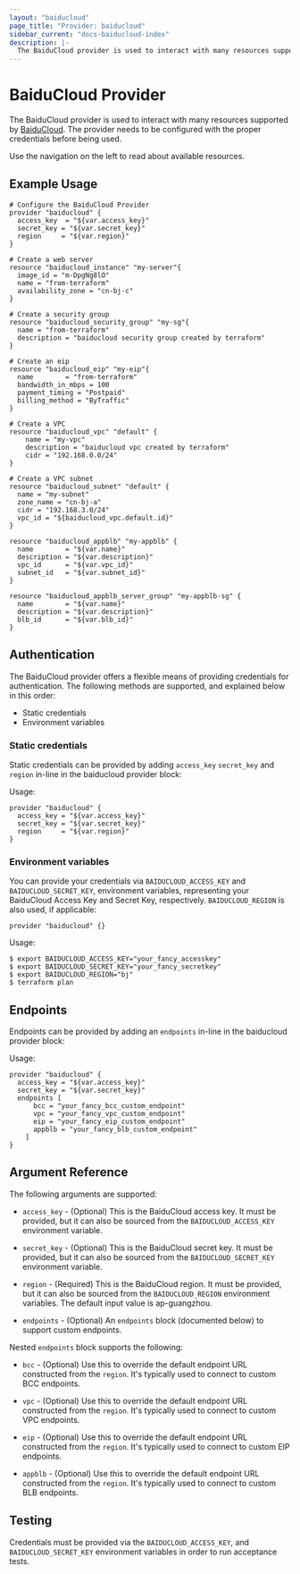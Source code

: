 ```yaml
---
layout: "baiducloud"
page_title: "Provider: baiducloud"
sidebar_current: "docs-baiducloud-index"
description: |-
  The BaiduCloud provider is used to interact with many resources supported by BaiduCloud. The provider needs to be configured with proper credentials before being used.
---
```


# BaiduCloud Provider

The BaiduCloud provider is used to interact with
many resources supported by [BaiduCloud](https://cloud.baidu.com). The provider needs to be configured
with the proper credentials before being used.

Use the navigation on the left to read about available resources.

## Example Usage

```hcl
# Configure the BaiduCloud Provider
provider "baiducloud" {
  access_key  = "${var.access_key}"
  secret_key = "${var.secret_key}"
  region     = "${var.region}"
}

# Create a web server
resource "baiducloud_instance" "my-server"{
  image_id = "m-DpgNg8lO"
  name = "from-terraform"
  availability_zone = "cn-bj-c"
}

# Create a security group
resource "baiducloud_security_group" "my-sg"{
  name = "from-terraform"
  description = "baiducloud security group created by terraform"
}

# Create an eip
resource "baiducloud_eip" "my-eip"{
  name        = "from-terraform"
  bandwidth_in_mbps = 100
  payment_timing = "Postpaid"
  billing_method = "ByTraffic"
}

# Create a VPC
resource "baiducloud_vpc" "default" {
    name = "my-vpc"
    description = "baiducloud vpc created by terraform"
	cidr = "192.168.0.0/24"
}

# Create a VPC subnet
resource "baiducloud_subnet" "default" {
  name = "my-subnet"
  zone_name = "cn-bj-a"
  cidr = "192.168.3.0/24"
  vpc_id = "${baiducloud_vpc.default.id}"
}

resource "baiducloud_appblb" "my-appblb" {
  name        = "${var.name}"
  description = "${var.description}"
  vpc_id      = "${var.vpc_id}"
  subnet_id   = "${var.subnet_id}"
}

resource "baiducloud_appblb_server_group" "my-appblb-sg" {
  name        = "${var.name}"
  description = "${var.description}"
  blb_id      = "${var.blb_id}"
}
```

## Authentication

The BaiduCloud provider offers a flexible means of providing credentials for authentication.
The following methods are supported, and explained below in this order:

- Static credentials
- Environment variables

### Static credentials

Static credentials can be provided by adding `access_key` `secret_key` and `region` in-line in the
baiducloud provider block:

Usage:

```hcl
provider "baiducloud" {
  access_key = "${var.access_key}"
  secret_key = "${var.secret_key}"
  region     = "${var.region}"
}
```


### Environment variables

You can provide your credentials via `BAIDUCLOUD_ACCESS_KEY` and `BAIDUCLOUD_SECRET_KEY`,
environment variables, representing your BaiduCloud Access Key and Secret Key, respectively.
`BAIDUCLOUD_REGION` is also used, if applicable:

```hcl
provider "baiducloud" {}
```

Usage:

```shell
$ export BAIDUCLOUD_ACCESS_KEY="your_fancy_accesskey"
$ export BAIDUCLOUD_SECRET_KEY="your_fancy_secretkey"
$ export BAIDUCLOUD_REGION="bj"
$ terraform plan
```


## Endpoints

Endpoints can be provided by adding an `endpoints` in-line in the baiducloud provider block:

Usage:

```hcl
provider "baiducloud" {
  access_key = "${var.access_key}"
  secret_key = "${var.secret_key}"
  endpoints [
      bcc = "your_fancy_bcc_custom_endpoint"
      vpc = "your_fancy_vpc_custom_endpoint"
      eip = "your_fancy_eip_custom_endpoint"
      appblb = "your_fancy_blb_custom_endpoint"
    ]
}
```

## Argument Reference

The following arguments are supported:

* `access_key` - (Optional) This is the BaiduCloud access key. It must be provided, but
  it can also be sourced from the `BAIDUCLOUD_ACCESS_KEY` environment variable.

* `secret_key` - (Optional) This is the BaiduCloud secret key. It must be provided, but
  it can also be sourced from the `BAIDUCLOUD_SECRET_KEY` environment variable.

* `region` - (Required) This is the BaiduCloud region. It must be provided, but
  it can also be sourced from the `BAIDUCLOUD_REGION` environment variables.
  The default input value is ap-guangzhou.

* `endpoints` - (Optional) An `endpoints` block (documented below) to support custom endpoints.

Nested `endpoints` block supports the following:

* `bcc` - (Optional) Use this to override the default endpoint URL constructed from the `region`. It's typically used to connect to custom BCC endpoints.

* `vpc` - (Optional) Use this to override the default endpoint URL constructed from the `region`. It's typically used to connect to custom VPC endpoints.

* `eip` - (Optional) Use this to override the default endpoint URL constructed from the `region`. It's typically used to connect to custom EIP endpoints.

* `appblb` - (Optional) Use this to override the default endpoint URL constructed from the `region`. It's typically used to connect to custom BLB endpoints.


## Testing

Credentials must be provided via the `BAIDUCLOUD_ACCESS_KEY`, and `BAIDUCLOUD_SECRET_KEY` environment variables in order to run acceptance tests.
